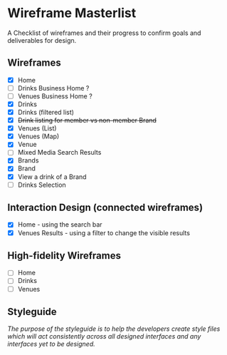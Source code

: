 # Wireframe Masterlist

A Checklist of wireframes and their progress to confirm goals and deliverables for design.

## Wireframes
- [X] Home 
- [ ] Drinks Business Home ?
- [ ] Venues Business Home ?
- [X] Drinks
- [X] Drinks (filtered list)
- [X] ~~Drink listing for member vs non-member Brand~~
- [X] Venues (List)
- [X] Venues (Map)
- [X] Venue
- [ ] Mixed Media Search Results 
- [X] Brands
- [X] Brand
- [X] View a drink of a Brand
- [ ] Drinks Selection

## Interaction Design (connected wireframes)
- [X] Home - using the search bar
- [X] Venues Results - using a filter to change the visible results

## High-fidelity Wireframes
- [ ] Home
- [ ] Drinks
- [ ] Venues

## Styleguide
_The purpose of the styleguide is to help the developers create style files which will act consistently across all designed interfaces and any interfaces yet to be designed._

